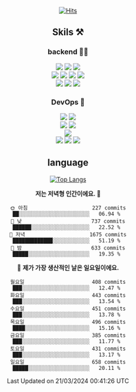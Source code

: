 <div align="center">

[![Hits](https://hits.seeyoufarm.com/api/count/incr/badge.svg?url=https%3A%2F%2Fgithub.com%2Fzxcv9203%2Fhit-counter&count_bg=%23FF7272&title_bg=%23324C2E&icon=codeigniter.svg&icon_color=%23DD5B5B&title=%EB%B0%A9%EB%AC%B8%EC%9E%90&edge_flat=false)](https://hits.seeyoufarm.com)
  
## Skils ⚒️
### backend 🧑‍💻
  
<img src="https://img.shields.io/badge/Java-FF6600?style=flat-square&logo=buymeacoffee&logoColor=white"/>
<img src="https://img.shields.io/badge/Go-0099FF?style=flat-square&logo=go&logoColor=white"/>
<img src="https://img.shields.io/badge/Kotlin-7F52FF?style=flat-square&logo=kotlin&logoColor=white"/>
  
  
<br />
  
<img src="https://img.shields.io/badge/Spring-339933?style=flat-square&logo=Spring&logoColor=white"/>
<img src="https://img.shields.io/badge/Spring Boot-339933?style=flat-square&logo=Spring Boot&logoColor=white"/>
<img src="https://img.shields.io/badge/Spring Security-339933?style=flat-square&logo=Spring Security&logoColor=white"/>
  
<img src="https://img.shields.io/badge/Spring Data JPA-339933?style=flat-square&logo=Hibernate&logoColor=white"/>

<br />
  
  <img src="https://img.shields.io/badge/mysql-0099FF?style=flat-square&logo=mysql&logoColor=white"/>
  <img src="https://img.shields.io/badge/mariadb-0099FF?style=flat-square&logo=mariadb&logoColor=white"/>
  <img src="https://img.shields.io/badge/mongoDB-47A248?style=flat-square&logo=mongodb&logoColor=white"/>
  
  
### DevOps 🚀
  
  <img src="https://img.shields.io/badge/docker-2496ED?style=flat-square&logo=docker&logoColor=white"/>
  <img src="https://img.shields.io/badge/kubernetes-326CE5?style=flat-square&logo=kubernetes&logoColor=white"/>
  
  <br />
  
  <img src="https://img.shields.io/badge/Github Actions-2088FF?style=flat-square&logo=githubactions&logoColor=white"/>
  <img src="https://img.shields.io/badge/Jenkins-D24939?style=flat-square&logo=jenkins&logoColor=white"/>
  
  
  <br />
  <img src="https://img.shields.io/badge/terraform-7B42BC?style=flat-square&logo=terraform&logoColor=white"/>
  
  <br />
  <img src="https://img.shields.io/badge/Amazon AWS-232F3E?style=flat-square&logo=Amazon AWS&logoColor=white"/>

  <img src="https://img.shields.io/badge/GCP-4285F4?style=flat-square&logo=googlecloud&logoColor=white"/>
  <img src="https://img.shields.io/badge/NCP-03C75A?style=flat-square&logo=naver&logoColor=white"/>
  
  
## language

[![Top Langs](https://github-readme-stats.vercel.app/api/top-langs/?username=zxcv9203&hide=html&exclude_repo=zxcv9203.github.io,golB&theme=grate-gatsby)](https://github.com/zxcv9203/github-readme-stats)
  
<!--START_SECTION:waka-->
**저는 저녁형 인간이에요. 🦉** 

```text
🌞 아침                     227 commits         ██░░░░░░░░░░░░░░░░░░░░░░░   06.94 % 
🌆 낮　                     737 commits         ██████░░░░░░░░░░░░░░░░░░░   22.52 % 
🌃 저녁                     1675 commits        █████████████░░░░░░░░░░░░   51.19 % 
🌙 밤　                     633 commits         █████░░░░░░░░░░░░░░░░░░░░   19.35 % 
```
📅 **제가 가장 생산적인 날은 일요일이에요.** 

```text
월요일                      408 commits         ███░░░░░░░░░░░░░░░░░░░░░░   12.47 % 
화요일                      443 commits         ███░░░░░░░░░░░░░░░░░░░░░░   13.54 % 
수요일                      451 commits         ███░░░░░░░░░░░░░░░░░░░░░░   13.78 % 
목요일                      496 commits         ████░░░░░░░░░░░░░░░░░░░░░   15.16 % 
금요일                      385 commits         ███░░░░░░░░░░░░░░░░░░░░░░   11.77 % 
토요일                      431 commits         ███░░░░░░░░░░░░░░░░░░░░░░   13.17 % 
일요일                      658 commits         █████░░░░░░░░░░░░░░░░░░░░   20.11 % 
```



 Last Updated on 21/03/2024 00:41:26 UTC
<!--END_SECTION:waka-->
  
</div>

